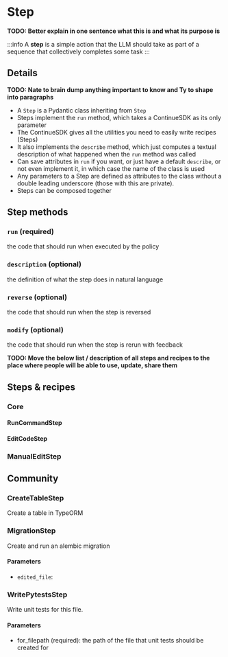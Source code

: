 # Step

**TODO: Better explain in one sentence what this is and what its purpose is**

:::info
A **step** is a simple action that the LLM should take as part of a sequence that collectively completes some task
:::

## Details

**TODO: Nate to brain dump anything important to know and Ty to shape into paragraphs**

- A `Step` is a Pydantic class inheriting from `Step`
- Steps implement the `run` method, which takes a ContinueSDK as its only parameter
- The ContinueSDK gives all the utilities you need to easily write recipes (Steps)
- It also implements the `describe` method, which just computes a textual description of what happened when the `run` method was called
- Can save attributes in `run` if you want, or just have a default `describe`, or not even implement it, in which case the name of the class is used
- Any parameters to a Step are defined as attributes to the class without a double leading underscore (those with this are private).
- Steps can be composed together

## Step methods

### `run` (required)

the code that should run when executed by the policy

### `description` (optional)

the definition of what the step does in natural language

### `reverse` (optional)

the code that should run when the step is reversed

### `modify` (optional)

the code that should run when the step is rerun with feedback

**TODO: Move the below list / description of all steps and recipes to the place where people will be able to use, update, share them**

## Steps & recipes

### Core

#### RunCommandStep

#### EditCodeStep

### ManualEditStep

## Community

### CreateTableStep

Create a table in TypeORM

### MigrationStep

Create and run an alembic migration

#### Parameters

- `edited_file`: 

### WritePytestsStep

Write unit tests for this file.

#### Parameters

- for_filepath (required): the path of the file that unit tests should be created for